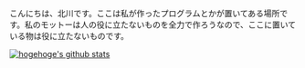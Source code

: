 こんにちは、北川です。ここは私が作ったプログラムとかが置いてある場所です。私のモットーは人の役に立たないものを全力で作ろうなので、ここに置いている物は役に立たないものです。

[![hogehoge's github stats](https://github-readme-stats.vercel.app/api?username=ユーザ名&hide=contribs&count_private=true&show_icons=true&theme=tokyonight)](https://github.com/KitagawaFuuga/)

<!--
**KitagawaFuuga/KitagawaFuuga** is a ✨ _special_ ✨ repository because its `README.md` (this file) appears on your GitHub profile.

Here are some ideas to get you started:

- 🔭 I’m currently working on ...
- 🌱 I’m currently learning ...
- 👯 I’m looking to collaborate on ...
- 🤔 I’m looking for help with ...
- 💬 Ask me about ...
- 📫 How to reach me: ...
- 😄 Pronouns: ...
- ⚡ Fun fact: ...
-->
